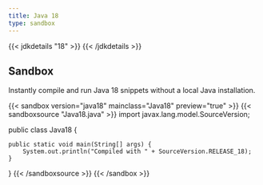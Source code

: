 ```yaml
---
title: Java 18
type: sandbox
---
```


{{< jdkdetails "18" >}}
{{< /jdkdetails >}}

## Sandbox

Instantly compile and run Java 18 snippets without a local Java installation.

{{< sandbox version="java18" mainclass="Java18" preview="true" >}}
{{< sandboxsource "Java18.java" >}}
import javax.lang.model.SourceVersion;

public class Java18 {

    public static void main(String[] args) {
        System.out.println("Compiled with " + SourceVersion.RELEASE_18);
    }

}
{{< /sandboxsource >}}
{{< /sandbox >}}